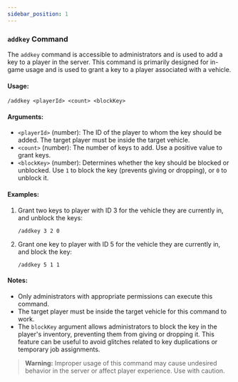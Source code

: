 ```yaml
---
sidebar_position: 1
---
```


### `addkey` Command

The `addkey` command is accessible to administrators and is used to add a key to a player in the server. This command is primarily designed for in-game usage and is used to grant a key to a player associated with a vehicle.

#### Usage:

```
/addkey <playerId> <count> <blockKey>
```

#### Arguments:

- `<playerId>` (number): The ID of the player to whom the key should be added. The target player must be inside the target vehicle.
- `<count>` (number): The number of keys to add. Use a positive value to grant keys.
- `<blockKey>` (number): Determines whether the key should be blocked or unblocked. Use `1` to block the key (prevents giving or dropping), or `0` to unblock it.

#### Examples:

1. Grant two keys to player with ID 3 for the vehicle they are currently in, and unblock the keys:
   ```
   /addkey 3 2 0
   ```

2. Grant one key to player with ID 5 for the vehicle they are currently in, and block the key:
   ```
   /addkey 5 1 1
   ```

#### Notes:

- Only administrators with appropriate permissions can execute this command.
- The target player must be inside the target vehicle for this command to work.
- The `blockKey` argument allows administrators to block the key in the player's inventory, preventing them from giving or dropping it. This feature can be useful to avoid glitches related to key duplications or temporary job assignments.

> **Warning:** Improper usage of this command may cause undesired behavior in the server or affect player experience. Use with caution.